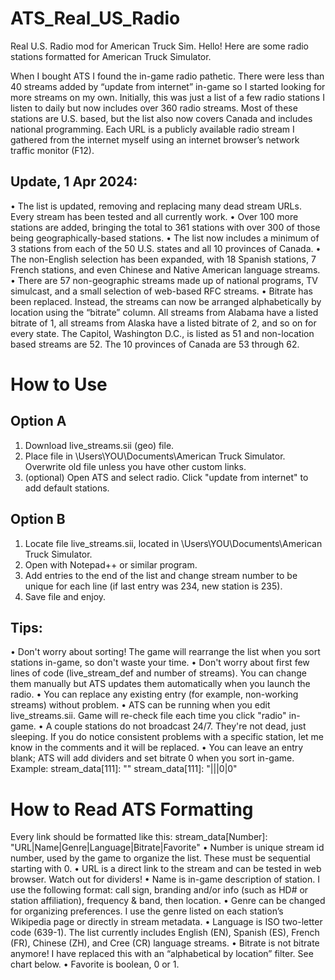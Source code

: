 # ATS_Real_US_Radio
Real U.S. Radio mod for American Truck Sim.
Hello! Here are some radio stations formatted for American Truck Simulator.

When I bought ATS I found the in-game radio pathetic. There were less than 40 streams added by “update from internet” in-game so I started looking for more streams on my own. Initially, this was just a list of a few radio stations I listen to daily but now includes over 360 radio streams. Most of these stations are U.S. based, but the list also now covers Canada and includes national programming. Each URL is a publicly available radio stream I gathered from the internet myself using an internet browser’s network traffic monitor (F12).

## Update, 1 Apr 2024:
•	The list is updated, removing and replacing many dead stream URLs. Every stream has been tested and all currently work.
•	Over 100 more stations are added, bringing the total to 361 stations with over 300 of those being geographically-based stations.
•	The list now includes a minimum of 3 stations from each of the 50 U.S. states and all 10 provinces of Canada.
•	The non-English selection has been expanded, with 18 Spanish stations, 7 French stations, and even Chinese and Native American language streams.
•	There are 57 non-geographic streams made up of national programs, TV simulcast, and a small selection of web-based RFC streams.
•	Bitrate has been replaced. Instead, the streams can now be arranged alphabetically by location using the “bitrate” column. All streams from Alabama have a listed bitrate of 1, all streams from Alaska have a listed bitrate of 2, and so on for every state. The Capitol, Washington D.C., is listed as 51 and non-location based streams are 52. The 10 provinces of Canada are 53 through 62.

# How to Use

## Option A
1.	Download  live_streams.sii (geo) file.
2.	Place file in \Users\YOU\Documents\American Truck Simulator. Overwrite old file unless you have other custom links.
3.	(optional) Open ATS and select radio. Click "update from internet" to add default stations.

## Option B
1.	Locate file live_streams.sii, located in \Users\YOU\Documents\American Truck Simulator.
2.	Open with Notepad++ or similar program.
3.	Add entries to the end of the list and change stream number to be unique for each line (if last entry was 234, new station is 235).
4.	Save file and enjoy.

## Tips:
•	Don't worry about sorting! The game will rearrange the list when you sort stations in-game, so don't waste your time.
•	Don't worry about first few lines of code (live_stream_def and number of streams). You can change them manually but ATS updates them automatically when you launch the radio.
•	You can replace any existing entry (for example, non-working streams) without problem.
•	ATS can be running when you edit live_streams.sii. Game will re-check file each time you click "radio" in-game.
•	A couple stations do not broadcast 24/7. They're not dead, just sleeping. If you do notice consistent problems with a specific station, let me know in the comments and it will be replaced.
•	You can leave an entry blank; ATS will add dividers and set bitrate 0 when you sort in-game. Example:
 stream_data[111]: ""
 stream_data[111]: "|||0|0"

# How to Read ATS Formatting
Every link should be formatted like this:
 stream_data[Number]: "URL|Name|Genre|Language|Bitrate|Favorite"
•	Number is unique stream id number, used by the game to organize the list. These must be sequential starting with 0.
•	URL is a direct link to the stream and can be tested in web browser. Watch out for dividers!
•	Name is in-game description of station. I use the following format: call sign, branding and/or info (such as HD# or station affiliation), frequency & band, then location.
•	Genre can be changed for organizing preferences. I use the genre listed on each station’s Wikipedia page or directly in stream metadata.
•	Language is ISO two-letter code (639-1). The list currently includes English (EN), Spanish (ES), French (FR), Chinese (ZH), and Cree (CR) language streams.
•	Bitrate is not bitrate anymore! I have replaced this with an “alphabetical by location” filter. See chart below.
•	Favorite is boolean, 0 or 1.
